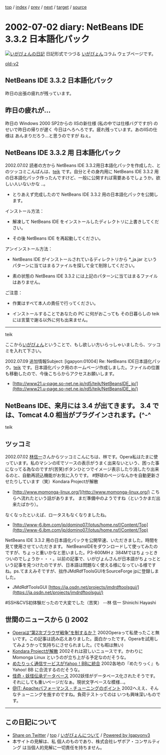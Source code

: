 [top](../index.html) 
 / [index](index.html) 
 / [prev](ig020701.html) 
 / [next](ig020703.html) 
 / [target](https://www.igapyon.jp/igapyon/diary/2002/ig020702.html) 
 / [source](https://github.com/igapyon/diary/blob/master/2002/ig020702.src.md) 

2002-07-02 diary: NetBeans IDE 3.3.2 日本語化パック
=====================================================================================================
[![いがぴょんの日記](https://www.igapyon.jp/igapyon/diary/images/iga200306s.jpg "いがぴょん")](https://www.igapyon.jp/igapyon/diary/memo/memoigapyon.html) 日記形式でつづる [いがぴょん](https://www.igapyon.jp/igapyon/diary/memo/memoigapyon.html)コラム ウェブページです。

[old-v2](ig020702-orig.html)

## NetBeans IDE 3.3.2 日本語化パック

昨日の出張の疲れが残っています。


## 昨日の疲れが…

昨日の Windows 2000 SP2からの IISの新仕様 (私の中では仕様バグですが) のせいで昨日の帰りが遅く 今日はへろへろです。疲れ残っています。あのIISの仕様は あんまりだろう…と思うのですが ねぇ。

## NetBeans IDE 3.3.2 用 日本語化パック

2002.07.02 読者の方から NetBeans IDE 3.3.2用日本語化パックを作成した、とのツッコミこんばんは、[teik](http://www21.u-page.so-net.ne.jp/rd5/teik/NetBeansIDE_jp/) です。自分とその身内用に NetBeans IDE 3.3.2 用の日本語化パック作ったんですけど、一般に公開すれば需要あるでしょうか。欲しい人いないかな ..。

* とりあえず完成したので NetBeans IDE 3.3.2 用の日本語化パックを公開します。

インストール方法：

* 解凍して NetBeans IDE をインストールしたディレクトリに上書きしてください。
  
* その後 NetBeans IDE を再起動してください。

アンインストール方法：

* NetBeans IDE がインストールされているディレクトリから *_ja.jar というパターンに当てはまるファイルを探して全て削除してください。
  
* 素の状態の NetBeans IDE 3.3.2 には上記のパターンに当てはまるファイルはありません。

ご注意：

* 作業はすべて本人の責任で行ってください。
  
* インストールすることであなたの PC に何がおこっても その日暮らしの teik
  には言葉で謝る以外に何も出来ません。

-----
teik

ここから[いがぴょん](https://www.igapyon.jp/igapyon/diary/memo/memoigapyon.html)ということで、もし欲しい方いらっしゃいましたら、ツッコミを入れて下さい。

2002.07.09 追加情報Subject: [igapyon:01004] Re: NetBeans IDE日本語化パック。[teik](http://www21.u-page.so-net.ne.jp/rd5/teik/NetBeansIDE_jp/) です。日本語化パック用のホームページ作成しました。ファイルの位置も移動したので、今後こちらからアクセスお願いします。

* [http://www21.u-page.so-net.ne.jp/rd5/teik/NetBeansIDE_jp/](http://www21.u-page.so-net.ne.jp/rd5/teik/NetBeansIDE_jp/)

NetBeans IDE、来月には 3.4 が出てきます。
3.4 では、Tomcat 4.0 相当がプラグインされます。(^-^
-----
teik

## ツッコミ

2002.07.02 [林信一](http://www.angelwaltz.net/)さんからツッコミこんにちは、林です。Opera私はたまに使っています。私のマシンのIEでソースの表示がうまく出来ないという、困った事になってる為なのですが(苦笑)ボタンひとつでイメージ表示したり消したり出来るのと、自動再読込機能がお気に入りです。
#野球のページなんかを自動更新させたりしています（笑）Kondara Projectが解散

* [http://www.momonga-linux.org/](http://www.momonga-linux.org/)
  こちらへ流れたという話があります。
  まだ準備中のようですね（というかまだ出来たばかり）。

なくなったといえば、ロータスもなくなりましたね。

* [http://www-6.ibm.com/jp/domino07/lotus/home.nsf/Content/Top](http://www-6.ibm.com/jp/domino07/lotus/home.nsf/Content/Top)

NetBeans IDE 3.3.2 用の日本語化パックを公開早速、いただきました。時間を見て使用させていただきます。
NetBeansIDEをダウンロードして使ってみたのですが、ちょっと重いかなと思いました。P3-600MHｚ
384Mではちょっときついのでしょうか・・・。以前の記事で、いがぴょんさんが日本語がちょっとという記事を見つけたのですが、日本語は問題なく使える様になっている様ですね。ps.てまえみそですが、拙作JMdRdfToolsGUIをSourceForge jpに登録しました。

* JMdRdfToolsGUI
  [https://ja.osdn.net/projects/jmdrdftoolsgui/](https://ja.osdn.net/projects/jmdrdftoolsgui/)

#SSH&CVS初体験だったので大変でした（苦笑）
--林 信一 Shinichi Hayashi

## 世間のニュースから () 2002

* [Operaは“第2次ブラウザ戦争”を制するか？](http://www.zdnet.co.jp/news/0207/01/ne00_opera.html)  2002Operaって私使ったこと無いです。この記事は読み応えありました。面白かったです。Operaを試用してみようかって気持ちにさせられました。(でも暇は無い)
* [Kondara Projectが解散](http://www.zdnet.co.jp/news/0207/01/njbt_02.html)  2002それは寂しいニュースです。かわりに Momonga Linux というのが立ち上がる予定なのだそうな。
* [めたりっく通信サービスがYahoo！BBに統合](http://www.zdnet.co.jp/news/0207/01/njbt_08.html)  2002各地の『めたりっく』も Yahoo! BB に合流するのだそうな。
* [怪奇・妖怪伝承データベース](http://asagi1.nichibun.ac.jp/youkaidb/)  2002妖怪がデータベース化されたそうです。それにしても重いページだなぁ。現状文字ベースな模様…。
* [@IT: Apacheパフォーマンス・チューニングのポイント](http://www.atmarkit.co.jp/flinux/rensai/apache15/apache15a.html)  2002へええ、そんなチューニングを施すのですね。負荷テストってのは いつも興味深いものです。


----------------------------------------------------------------------------------------------------

## この日記について

* [Share on Twitter](https://twitter.com/intent/tweet?hashtags=igapyon%2Cdiary%2C%E3%81%84%E3%81%8C%E3%81%B4%E3%82%87%E3%82%93&text=NetBeans+IDE+3.3.2+%E6%97%A5%E6%9C%AC%E8%AA%9E%E5%8C%96%E3%83%91%E3%83%83%E3%82%AF&url=https%3A%2F%2Fwww.igapyon.jp%2Figapyon%2Fdiary%2F2002%2Fig020702.html) / [top](../index.html) / [いがぴょんについて](https://www.igapyon.jp/igapyon/diary/memo/memoigapyon.html) / [Powered by Igapyonv3](https://github.com/igapyon/igapyonv3)
* 本サイトの見解は、私 個人のものであり、株式会社レザボア・コンサルティング は当個人的見解に一切責任を持ちません。 
